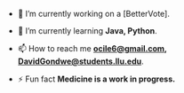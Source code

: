 - 🔭 I’m currently working on a [BetterVote].

- 🌱 I’m currently learning **Java, Python**.

- 📫 How to reach me **ocile6@gmail.com, DavidGondwe@students.llu.edu**.

- ⚡ Fun fact **Medicine is a work in progress.**
